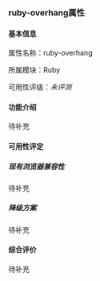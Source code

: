 ### ruby-overhang属性

#### 基本信息

属性名称：ruby-overhang

所属模块：Ruby

可用性评级：*未评测*

#### 功能介绍

待补充

#### 可用性评定

##### 现有浏览器兼容性

待补充

##### 降级方案

待补充

#### 综合评价

待补充